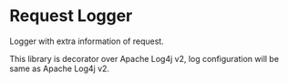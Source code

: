 # Request Logger
Logger with extra information of request.

This library is decorator over Apache Log4j v2, log configuration will be same as Apache Log4j v2.

<in progress>
